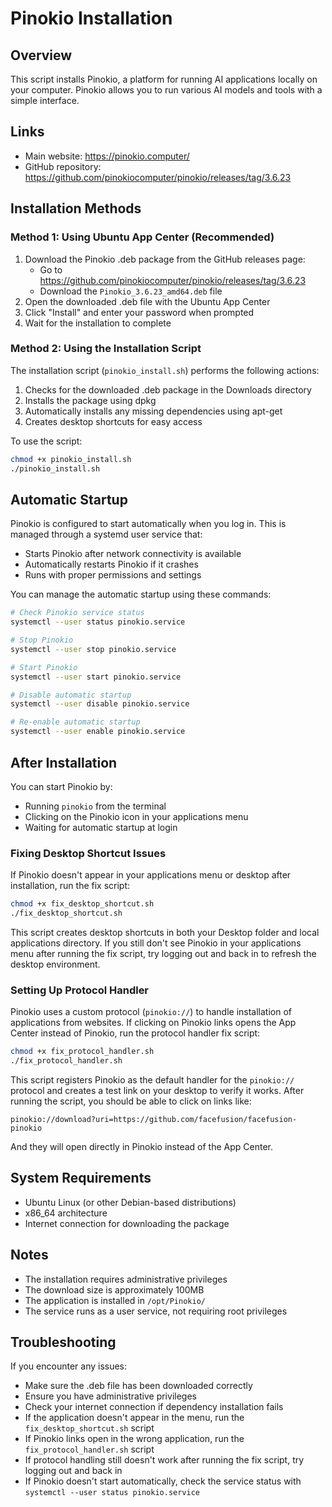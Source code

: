 # Pinokio Installation

## Overview
This script installs Pinokio, a platform for running AI applications locally on your computer. Pinokio allows you to run various AI models and tools with a simple interface.

## Links
- Main website: https://pinokio.computer/
- GitHub repository: https://github.com/pinokiocomputer/pinokio/releases/tag/3.6.23

## Installation Methods

### Method 1: Using Ubuntu App Center (Recommended)
1. Download the Pinokio .deb package from the GitHub releases page:
   - Go to https://github.com/pinokiocomputer/pinokio/releases/tag/3.6.23
   - Download the `Pinokio_3.6.23_amd64.deb` file
2. Open the downloaded .deb file with the Ubuntu App Center
3. Click "Install" and enter your password when prompted
4. Wait for the installation to complete

### Method 2: Using the Installation Script
The installation script (`pinokio_install.sh`) performs the following actions:

1. Checks for the downloaded .deb package in the Downloads directory
2. Installs the package using dpkg
3. Automatically installs any missing dependencies using apt-get
4. Creates desktop shortcuts for easy access

To use the script:
```bash
chmod +x pinokio_install.sh
./pinokio_install.sh
```

## Automatic Startup
Pinokio is configured to start automatically when you log in. This is managed through a systemd user service that:
- Starts Pinokio after network connectivity is available
- Automatically restarts Pinokio if it crashes
- Runs with proper permissions and settings

You can manage the automatic startup using these commands:
```bash
# Check Pinokio service status
systemctl --user status pinokio.service

# Stop Pinokio
systemctl --user stop pinokio.service

# Start Pinokio
systemctl --user start pinokio.service

# Disable automatic startup
systemctl --user disable pinokio.service

# Re-enable automatic startup
systemctl --user enable pinokio.service
```

## After Installation
You can start Pinokio by:
- Running `pinokio` from the terminal
- Clicking on the Pinokio icon in your applications menu
- Waiting for automatic startup at login

### Fixing Desktop Shortcut Issues
If Pinokio doesn't appear in your applications menu or desktop after installation, run the fix script:
```bash
chmod +x fix_desktop_shortcut.sh
./fix_desktop_shortcut.sh
```

This script creates desktop shortcuts in both your Desktop folder and local applications directory. If you still don't see Pinokio in your applications menu after running the fix script, try logging out and back in to refresh the desktop environment.

### Setting Up Protocol Handler
Pinokio uses a custom protocol (`pinokio://`) to handle installation of applications from websites. If clicking on Pinokio links opens the App Center instead of Pinokio, run the protocol handler fix script:
```bash
chmod +x fix_protocol_handler.sh
./fix_protocol_handler.sh
```

This script registers Pinokio as the default handler for the `pinokio://` protocol and creates a test link on your desktop to verify it works. After running the script, you should be able to click on links like:
```
pinokio://download?uri=https://github.com/facefusion/facefusion-pinokio
```
And they will open directly in Pinokio instead of the App Center.

## System Requirements
- Ubuntu Linux (or other Debian-based distributions)
- x86_64 architecture
- Internet connection for downloading the package

## Notes
- The installation requires administrative privileges
- The download size is approximately 100MB
- The application is installed in `/opt/Pinokio/`
- The service runs as a user service, not requiring root privileges

## Troubleshooting
If you encounter any issues:
- Make sure the .deb file has been downloaded correctly
- Ensure you have administrative privileges
- Check your internet connection if dependency installation fails
- If the application doesn't appear in the menu, run the `fix_desktop_shortcut.sh` script
- If Pinokio links open in the wrong application, run the `fix_protocol_handler.sh` script
- If protocol handling still doesn't work after running the fix script, try logging out and back in
- If Pinokio doesn't start automatically, check the service status with `systemctl --user status pinokio.service`
